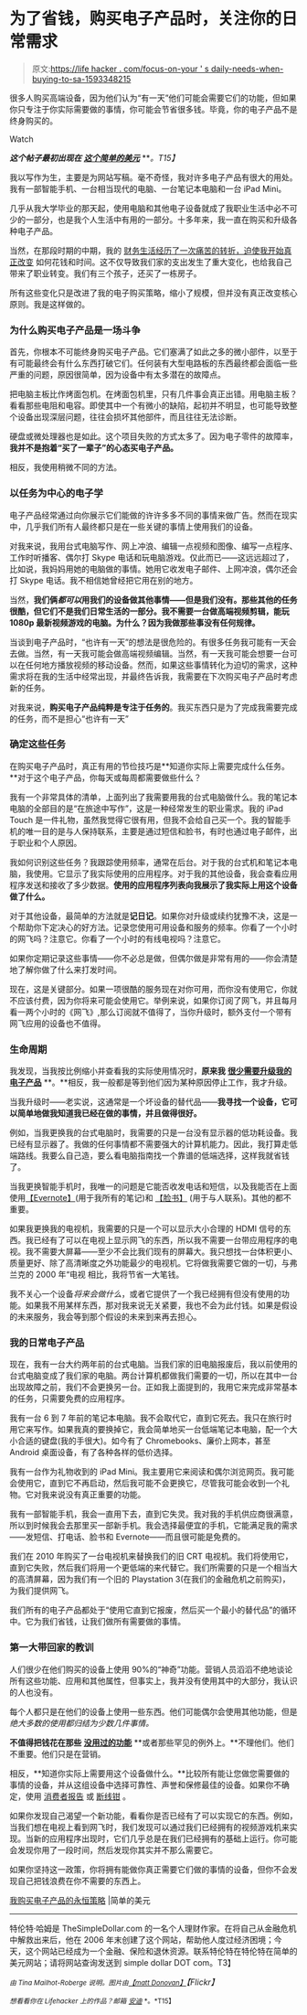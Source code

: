# 为了省钱，购买电子产品时，关注你的日常需求

> 原文:[https://life hacker . com/focus-on-your ' s daily-needs-when-buying-to-sa-1593348215](https://lifehacker.com/focus-on-your-daily-needs-when-buying-electronics-to-sa-1593348215)

很多人购买高端设备，因为他们认为“有一天”他们可能会需要它们的功能，但如果你只专注于你实际需要做的事情，你可能会节省很多钱。毕竟，你的电子产品不是终身购买的。

Watch

***这个帖子最初出现在*** [***这个简单的美元***](http://www.thesimpledollar.com/my-timeless-strategy-for-buying-electronics/) ***。*T15】**

我以写作为生，主要是为网站写稿。毫不奇怪，我对许多电子产品有很大的用处。我有一部智能手机、一台相当现代的电脑、一台笔记本电脑和一台 iPad Mini。

几乎从我大学毕业的那天起，使用电脑和其他电子设备就成了我职业生活中必不可少的一部分，也是我个人生活中有用的一部分。十多年来，我一直在购买和升级各种电子产品。

当然，在那段时期的中期，我的 [财务生活经历了一次痛苦的转折，迫使我开始真正改变](http://www.thesimpledollar.com/the-longest-night/) 如何花钱和时间。这不仅导致我们家的支出发生了重大变化，也给我自己带来了职业转变。我们有三个孩子，还买了一栋房子。

所有这些变化只是改进了我的电子购买策略，缩小了规模，但并没有真正改变核心原则。我是这样做的。

### 为什么购买电子产品是一场斗争

首先，你根本不可能终身购买电子产品。它们塞满了如此之多的微小部件，以至于有可能最终会有什么东西打破它们。任何装有大型电路板的东西最终都会面临一些严重的问题，原因很简单，因为设备中有太多潜在的故障点。

把电脑主板比作烤面包机。在烤面包机里，只有几件事会真正出错。用电脑主板？看看那些电阻和电容。即使其中一个有微小的缺陷，起初并不明显，也可能导致整个设备出现深层问题，往往会损坏其他部件，而且往往无法诊断。

硬盘或微处理器也是如此。这个项目失败的方式太多了。因为电子零件的故障率，**我并不是抱着“买了一辈子”的心态买电子产品。**

相反，我使用稍微不同的方法。

### 以任务为中心的电子学

电子产品经常通过向你展示它们能做的许许多多不同的事情来做广告。然而在现实中，几乎我们所有人最终都只是在一些关键的事情上使用我们的设备。

对我来说，我用台式电脑写作、网上冲浪、编辑一点视频和图像、编写一点程序、工作时听播客、偶尔打 Skype 电话和玩电脑游戏。仅此而已——这远远超过了，比如说，我妈妈用她的电脑做的事情。她用它收发电子邮件、上网冲浪，偶尔还会打 Skype 电话。我不相信她曾经把它用在别的地方。

当然，**我们俩*都可以*用我们的设备做其他事情——但是我们没有。那些其他的任务很酷，但它们不是我们日常生活的一部分。我不需要一台做高端视频剪辑，能玩 1080p 最新视频游戏的电脑。为什么？因为我做那些事没有任何规律。**

当谈到电子产品时，“也许有一天”的想法是很危险的。有很多任务我可能有一天会去做。当然，有一天我可能会做高端视频编辑。当然，有一天我可能会想要一台可以在任何地方播放视频的移动设备。然而，如果这些事情转化为迫切的需求，这种需求将在我的生活中经常出现，并最终告诉我，我需要在下次购买电子产品时考虑新的任务。

对我来说，**购买电子产品纯粹是专注于任务的**。我买东西只是为了完成我需要完成的任务，而不是担心“也许有一天”

### 确定这些任务

在购买电子产品时，真正有用的节俭技巧是**知道你实际上需要完成什么任务。**对于这个电子产品，你每天或每周都需要做些什么？

我有一个非常具体的清单，上面列出了我需要用我的台式电脑做什么。我的笔记本电脑的全部目的是“在旅途中写作”，这是一种经常发生的职业需求。我的 iPad Touch 是一件礼物，虽然我觉得它很有用，但我不会给自己买一个。我的智能手机的唯一目的是与人保持联系，主要是通过短信和脸书，有时也通过电子邮件，出于职业和个人原因。

我如何识别这些任务？我跟踪使用频率，通常在后台。对于我的台式机和笔记本电脑，我使用。它显示了我实际使用的应用程序。对于我的其他设备，我会查看应用程序发送和接收了多少数据。**使用的应用程序列表向我展示了我实际上用这个设备做了什么。**

对于其他设备，最简单的方法就是**记日记**。如果你对升级或续约犹豫不决，这是一个帮助你下定决心的好方法。记录您使用可用设备和服务的频率。你看了一个小时的网飞吗？注意它。你看了一个小时的有线电视吗？注意它。

如果你定期记录这些事情——你不必总是做，但偶尔做是非常有用的——你会清楚地了解你做了什么来打发时间。

现在，这是关键部分。如果一项很酷的服务现在对你可用，而你没有使用它，你就不应该付费，因为你将来可能会使用它。举例来说，如果你订阅了网飞，并且每月看一两个小时的《网飞》,那么订阅就不值得了，当你升级时，额外支付一个带有网飞应用的设备也不值得。

### 生命周期

我发现，当我按比例缩小并查看我的实际使用情况时，**原来我** [**很少需要升级我的电子产品**](https://lifehacker.com/how-to-get-off-the-upgrade-treadmill-and-stop-wasting-m-5942915) **。**相反，我一般都是等到他们因为某种原因停止工作，我才升级。

当我升级时——老实说，这通常是一个坏设备的替代品——**我寻找一个设备，它可以简单地做我知道我已经在做的事情，并且做得很好。**

例如，当我更换我的台式电脑时，我需要的只是一台没有显示器的低功耗设备。我已经有显示器了。我做的任何事情都不需要强大的计算机能力。因此，我打算走低端路线。我要么自己造，要么看电脑指南找一个靠谱的低端选择，这样我就省钱了。

当我更换智能手机时，我唯一的问题是它能否收发电话和短信，以及我能否在上面使用[【Evernote】](http://www.evernote.com/)(用于我所有的笔记)和 [【脸书】](http://www.facebook.com/) (用于与人联系)。其他的都不重要。

如果我更换我的电视机，我需要的只是一个可以显示大小合理的 HDMI 信号的东西。我已经有了可以在电视上显示网飞的东西，所以我不需要一台带应用程序的电视。我不需要大屏幕——至少不会比我们现有的屏幕大。我只想找一台体积更小、质量更好、除了高清晰度之外功能最少的电视机。它将做我需要它做的一切，与弗兰克的 2000 年“电视 相比，我将节省一大笔钱。

我不关心一个设备*将来会做什么*，或者它提供了一个我已经拥有但没有使用的功能。如果我不用某样东西，那对我来说无关紧要，我也不会为此付钱。如果是假设的未来服务，我会等到那个假设的未来到来再去担心。

### 我的日常电子产品

现在，我有一台大约两年前的台式电脑。当我们家的旧电脑报废后，我以前使用的台式电脑变成了我们家的电脑。两台计算机都做我们需要的一切，所以在其中一台出现故障之前，我们不会更换另一台。正如我上面提到的，我用它来完成非常基本的任务，只需要免费的应用程序。

我有一台 6 到 7 年前的笔记本电脑。我不会取代它，直到它死去。我只在旅行时用它来写作。如果我真的要换掉它，我会简单地买一台低端笔记本电脑，配一个大小合适的键盘(我的手很大)。如今有了 Chromebooks、廉价上网本，甚至 Android 桌面设备，有了各种各样的低价选择。

我有一台作为礼物收到的 iPad Mini。我主要用它来阅读和偶尔浏览网页。我可能会使用它，直到它不再启动，然后我可能不会更换它，尽管我可能会收到一个礼物。它对我来说没有真正重要的功能。

我有一部智能手机，我会一直用下去，直到它失灵。我对我的手机供应商很满意，所以到时候我会去那里买一部新手机。我会选择最便宜的手机，它能满足我的需求——发短信、打电话、脸书和 Evernote——而且很可能是免费的。

我们在 2010 年购买了一台电视机来替换我们的旧 CRT 电视机。我们将使用它，直到它失败，然后我们将用一个更低端的来代替它。我们所需要的只是一个相当大的高清屏幕，因为我们有一个旧的 Playstation 3(在我们的金融危机之前购买)，为我们提供网飞。

我们所有的电子产品都处于“使用它直到它报废，然后买一个最小的替代品”的循环中。它为我们省钱，让我们做所有需要做的事情。

### 第一大带回家的教训

人们很少在他们购买的设备上使用 90%的“神奇”功能。营销人员滔滔不绝地谈论所有这些功能、应用和其他属性，但事实上，我并没有使用其中的大部分，我认识的人也没有。

每个人都只是在他们的设备上使用一些东西。他们可能偶尔会使用其他功能，但是*绝大多数的使用都归结为少数几件事情。*

**不值得把钱花在那些** [**没用过的功能**](https://lifehacker.com/checkbox-syndrome-why-we-spend-money-on-things-we-dont-5910356) **或者那些罕见的例外上。**不理他们。他们不重要。他们只是在营销。

相反，**知道你实际上需要用这个设备做什么。**比较所有能让您做您需要做的事情的设备，并从这组设备中选择可靠性、声誉和保修最佳的设备。如果你不确定，使用 [消费者报告](http://www.consumerreports.org/cro/index.htm) 或 [断线钳](http://thewirecutter.com/) 。

如果你发现自己渴望一个新功能，看看你是否已经有了可以实现它的东西。例如，当我们想在电视上看到网飞时，我们发现可以通过我们已经拥有的视频游戏机来实现。当新的应用程序出现时，它们几乎总是在我们已经拥有的基础上运行。你可能会发现你用了一段时间，然后发现你其实并不那么需要它。

如果你坚持这一政策，你将拥有能做你真正需要它们做的事情的设备，但你不会发现自己把钱浪费在你不需要的东西上。

[我购买电子产品的永恒策略](http://www.thesimpledollar.com/my-timeless-strategy-for-buying-electronics/) |简单的美元

* * *

特伦特·哈姆是 TheSimpleDollar.com 的一名个人理财作家。在将自己从金融危机中解救出来后，他在 2006 年末创建了这个网站，帮助他人度过经济困境；今天，这个网站已经成为一个金融、保险和退休资源。联系特伦特在特伦特在简单的美元网站；请将网站查询发送到 simple dollar DOT com。T3】

<small>*由 Tina Mailhot-Roberge 说明。图片由*</small>[<small>*【matt Donovan】*</small>](https://www.flickr.com/photos/donovanhouse/350362527)*【Flickr】*

<small>*想看看你在 Lifehacker 上的作品？邮箱*</small> [<small>*安迪*</small>](mailto:andy@lifehacker.com) <small>*。*T15】</small>